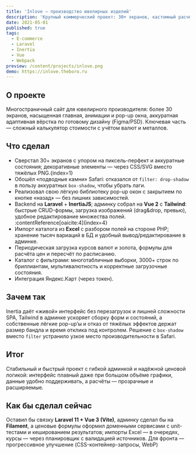 ```yaml
---
title: 'Inlove — производство ювелирных изделий'
description: 'Крупный коммерческий проект: 30+ экранов, кастомный расчёт цен, собственная админка.'
date: 2021-05-01
published: true
tags:
  - E-commerce
  - Laravel
  - Inertia
  - Vue
  - Webpack
preview: /content/projects/inlove.png
demo: https://inlove.theboro.ru
---
```


## О проекте

Многостраничный сайт для ювелирного производителя: более 30 экранов, насыщенная главная, анимации и pop-up окна, аккуратная адаптивная вёрстка по готовому дизайну (Figma/PSD). Ключевая часть — сложный калькулятор стоимости с учётом валют и металлов.

## Что сделал

- Сверстал 30+ экранов с упором на пиксель-перфект и аккуратные состояния; декоративные элементы — через CSS/SVG вместо тяжёлых PNG.{index=1}
- Обошёл «подводные камни» Safari: отказался от `filter: drop-shadow` в пользу аккуратных `box-shadow`, чтобы убрать лаги.
- Реализовал свою лёгкую библиотеку pop-up окон с закрытием по кнопке «назад» — без лишних зависимостей.
- Backend на **Laravel** + **InertiaJS**; админку собрал на **Vue 2** с **Tailwind**: быстрые CRUD-формы, загрузка изображений (drag&drop, превью), удобное редактирование множества полей. :contentReference[oaicite:4]{index=4}
- Импорт каталога из **Excel** c разбором полей на стороне PHP; хранение тысяч вариаций в БД и удобный вывод/редактирование в админке.
- Периодическая загрузка курсов валют и золота, формулы для расчёта цен и пересчёт по расписанию.
- Каталог с фильтрами: многотабличные выборки, 3000+ строк по бриллиантам, мультивалютность и корректные загрузочные состояния.
- Интеграция Яндекс.Карт (через токен).

## Зачем так

Inertia даёт «живой» интерфейс без перезагрузок и лишней сложности SPA, Tailwind в админке ускоряет сборку форм и состояний, а собственные лёгкие pop-up’ы и отказ от тяжёлых эффектов держат размер бандла и время отклика под контролем. Решение с `box-shadow` вместо `filter` устранило узкое место производительности в Safari.

## Итог

Стабильный и быстрый проект с гибкой админкой и надёжной ценовой логикой: интерфейс плавный даже при большом объёме графики, данные удобно поддерживать, а расчёты — прозрачные и расширяемые.

## Как бы сделал сейчас

Оставил бы связку **Laravel 11 + Vue 3 (Vite)**, админку сделал бы на **Filament**, а ценовые формулы оформил доменными сервисами с unit-тестами и кешированием результатов; импорты Excel — в очередях, курсы — через планировщик с валидацией источников. Для фронта — прогрессивное улучшение (CSS-контейнер-запросы, WebP)

